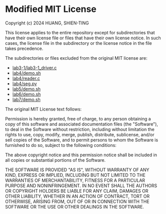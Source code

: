 # Modified MIT License

Copyright (c) 2024 HUANG, SHIEN-TING

This license applies to the entire repository except for subdirectories that
have their own license file or files that have their own license notice. In
such cases, the license file in the subdirectory or the license notice in the
file takes precedence.

The subdirectories or files excluded from the original MIT license are:

- [lab3-1/lab3-1_driver.c](./lab3-1/lab3-1_driver.c)
- [lab4/demo.sh](./lab4/demo.sh)
- [lab4/reader.c](./lab4/reader.c)
- [lab4/seg.py](./lab4/seg.py)
- [lab5/demo.sh](./lab5/demo.sh)
- [lab6/demo.sh](./lab6/demo.sh)
- [lab7/demo.sh](./lab7/demo.sh)

The original MIT License text follows:

Permission is hereby granted, free of charge, to any person obtaining a copy
of this software and associated documentation files (the "Software"), to deal
in the Software without restriction, including without limitation the rights
to use, copy, modify, merge, publish, distribute, sublicense, and/or sell
copies of the Software, and to permit persons to whom the Software is
furnished to do so, subject to the following conditions:

The above copyright notice and this permission notice shall be included in all
copies or substantial portions of the Software.

THE SOFTWARE IS PROVIDED "AS IS", WITHOUT WARRANTY OF ANY KIND, EXPRESS OR
IMPLIED, INCLUDING BUT NOT LIMITED TO THE WARRANTIES OF MERCHANTABILITY,
FITNESS FOR A PARTICULAR PURPOSE AND NONINFRINGEMENT. IN NO EVENT SHALL THE
AUTHORS OR COPYRIGHT HOLDERS BE LIABLE FOR ANY CLAIM, DAMAGES OR OTHER
LIABILITY, WHETHER IN AN ACTION OF CONTRACT, TORT OR OTHERWISE, ARISING FROM,
OUT OF OR IN CONNECTION WITH THE SOFTWARE OR THE USE OR OTHER DEALINGS IN THE
SOFTWARE.
